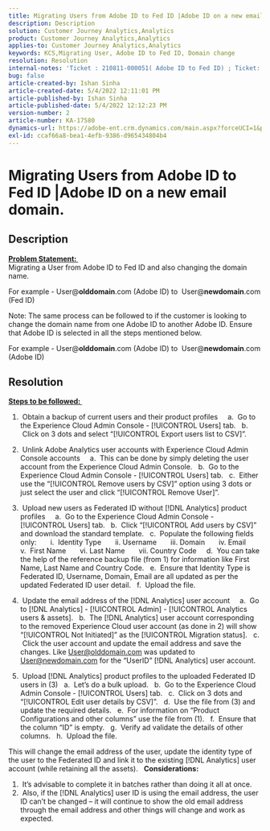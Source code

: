 ```yaml
---
title: Migrating Users from Adobe ID to Fed ID |Adobe ID on a new email domain.
description: Description
solution: Customer Journey Analytics,Analytics
product: Customer Journey Analytics,Analytics
applies-to: Customer Journey Analytics,Analytics
keywords: KCS,Migrating User, Adobe ID to Fed ID, Domain change
resolution: Resolution
internal-notes: 'Ticket : 210811-000051( Adobe ID to Fed ID) ; Ticket: 210916-000306 (Adobe ID to Adobe ID)'
bug: false
article-created-by: Ishan Sinha
article-created-date: 5/4/2022 12:11:01 PM
article-published-by: Ishan Sinha
article-published-date: 5/4/2022 12:12:23 PM
version-number: 2
article-number: KA-17580
dynamics-url: https://adobe-ent.crm.dynamics.com/main.aspx?forceUCI=1&pagetype=entityrecord&etn=knowledgearticle&id=0868c43f-a3cb-ec11-a7b5-6045bd00db25
exl-id: ccaf66a8-bea1-4efb-9386-d965434804b4
---
```

# Migrating Users from Adobe ID to Fed ID |Adobe ID on a new email domain.

## Description

<u><b>Problem Statement:&#160;</b></u> <br>
Migrating a User from Adobe ID to Fed ID and also changing the domain name.

For example - User@<b>olddomain</b>.com (Adobe ID) to  User@<b>newdomain</b>.com (Fed ID)



Note: The same process can be followed to if the customer is looking to change the domain name from one Adobe ID to another Adobe ID. Ensure that Adobe ID is selected in all the steps mentioned below.

For example - User@<b>olddomain</b>.com (Adobe ID) to  User@<b>newdomain</b>.com (Adobe ID)


## Resolution


<u><b>Steps to be followed:&nbsp;</b></u>

1)  Obtain a backup of current users and their product profiles
 
  a.  Go to the Experience Cloud Admin Console - [!UICONTROL Users] tab.
  b.  Click on 3 dots and select “[!UICONTROL Export users list to CSV]”.

2)  Unlink Adobe Analytics user accounts with Experience Cloud Admin Console accounts
 
  a.  This can be done by simply deleting the user account from the Experience Cloud Admin Console.
  b.  Go to the Experience Cloud Admin Console - [!UICONTROL Users] tab.
  c.  Either use the “[!UICONTROL Remove users by CSV]” option using 3 dots or just select the user and click “[!UICONTROL Remove User]”.

3)  Upload new users as Federated ID without [!DNL Analytics] product profiles
 
  a.  Go to the Experience Cloud Admin Console - [!UICONTROL Users] tab.
  b.  Click “[!UICONTROL Add users by CSV]” and download the standard template.
  c.  Populate the following fields only:
      i.  Identity Type
      ii. Username
      iii. Domain
      iv. Email
      v.  First Name
      vi. Last Name
      vii. Country Code
 
  d.  You can take the help of the reference backup file (from 1) for information like First Name, Last Name and Country Code.
  e.  Ensure that Identity Type is Federated ID, Username, Domain, Email are all updated as per the updated Federated ID user detail.
  f.  Upload the file.

4)  Update the email address of the [!DNL Analytics] user account
 
  a.  Go to [!DNL Analytics] - [!UICONTROL Admin] - [!UICONTROL Analytics users & assets].
  b.  The [!DNL Analytics] user account corresponding to the removed Experience Cloud user account (as done in 2) will show “[!UICONTROL Not Initiated]” as the [!UICONTROL Migration status].
  c.  Click the user account and update the email address and save the changes. Like User@olddomain.com was updated to User@newdomain.com for the “UserID” [!DNL Analytics] user account.

5)  Upload [!DNL Analytics] product profiles to the uploaded Federated ID users in (3)
  a.  Let’s do a bulk upload.
  b.  Go to the Experience Cloud Admin Console - [!UICONTROL Users] tab.
  c.  Click on 3 dots and “[!UICONTROL Edit user details by CSV]”.
  d.  Use the file from (3) and update the required details.
  e.  For information on “Product Configurations and other columns” use the file from (1).
  f.  Ensure that the column “ID” is empty.
  g.  Verify ad validate the details of other columns.
  h.  Upload the file.

This will change the email address of the user, update the identity type of the user to the Federated ID and link it to the existing [!DNL Analytics] user account (while retaining all the assets).
 
<b>Considerations:</b>
1)  It’s advisable to complete it in batches rather than doing it all at once.
2)  Also, if the [!DNL Analytics] user ID is using the email address, the user ID can’t be changed – it will continue to show the old email address through the email address and other things will change and work as expected.
